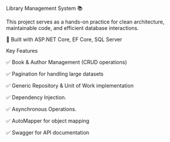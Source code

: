 Library Management System 📚

This project serves as a hands-on practice for clean architecture, maintainable code, and efficient database interactions.


🚀 Built with ASP.NET Core, EF Core, SQL Server 

Key Features

✅ Book & Author Management (CRUD operations)

✅ Pagination for handling large datasets

✅ Generic Repository & Unit of Work implementation

✅ Dependency Injection.

✅ Asynchronous Operations.

✅ AutoMapper for object mapping

✅ Swagger for API documentation


